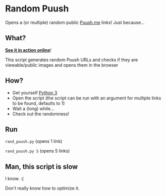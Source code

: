 # Random Puush
Opens a (or multiple) random public [Puush.me](http://puush.me) links!
Just because...

## What?
[**See it in action online**](https://random-puush.herokuapp.com)!

This script generates random Puush URLs and checks if they are viewable/public images and opens them in the browser

## How?
* Get yourself [Python 3](https://www.python.org/downloads/)
* Open the script (the script can be run with an argument for multiple links to be found, defaults to 1)
* Wait a (long) while...
* Check out the randomness!

## Run
`rand_puush.py` (opens 1 link)

`rand_puush.py 5` (opens 5 links)

## Man, this script is slow
I know. :(

Don't really know how to optimize it.
